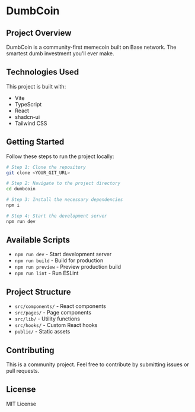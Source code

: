 # DumbCoin

## Project Overview

DumbCoin is a community-first memecoin built on Base network. The smartest dumb investment you'll ever make.

## Technologies Used

This project is built with:

- Vite
- TypeScript
- React
- shadcn-ui
- Tailwind CSS

## Getting Started

Follow these steps to run the project locally:

```sh
# Step 1: Clone the repository
git clone <YOUR_GIT_URL>

# Step 2: Navigate to the project directory
cd dumbcoin

# Step 3: Install the necessary dependencies
npm i

# Step 4: Start the development server
npm run dev
```

## Available Scripts

- `npm run dev` - Start development server
- `npm run build` - Build for production
- `npm run preview` - Preview production build
- `npm run lint` - Run ESLint

## Project Structure

- `src/components/` - React components
- `src/pages/` - Page components
- `src/lib/` - Utility functions
- `src/hooks/` - Custom React hooks
- `public/` - Static assets

## Contributing

This is a community project. Feel free to contribute by submitting issues or pull requests.

## License

MIT License